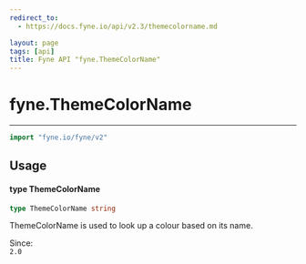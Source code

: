 ```yaml
---
redirect_to:
  - https://docs.fyne.io/api/v2.3/themecolorname.md

layout: page
tags: [api]
title: Fyne API "fyne.ThemeColorName"
---
```



# fyne.ThemeColorName
---
```go
import "fyne.io/fyne/v2"
```

## Usage

#### type ThemeColorName

```go
type ThemeColorName string
```

ThemeColorName is used to look up a colour based on its name.


<div class="since">Since: <code>
2.0</code></div>
